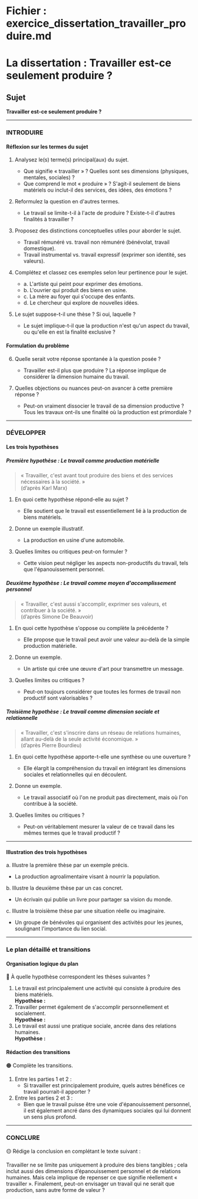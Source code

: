 # Fichier : exercice_dissertation_travailler_produire.md

# La dissertation : Travailler est-ce seulement produire ?

## Sujet
**Travailler est-ce seulement produire ?**

---

### INTRODUIRE

#### Réflexion sur les termes du sujet

1. Analysez le(s) terme(s) principal(aux) du sujet.  
   - Que signifie « travailler » ? Quelles sont ses dimensions (physiques, mentales, sociales) ?
   - Que comprend le mot « produire » ? S'agit-il seulement de biens matériels ou inclut-il des services, des idées, des émotions ?

2. Reformulez la question en d'autres termes.  
   - Le travail se limite-t-il à l'acte de produire ? Existe-t-il d'autres finalités à travailler ?

3. Proposez des distinctions conceptuelles utiles pour aborder le sujet.  
   - Travail rémunéré vs. travail non rémunéré (bénévolat, travail domestique). 
   - Travail instrumental vs. travail expressif (exprimer son identité, ses valeurs).

4. Complétez et classez ces exemples selon leur pertinence pour le sujet.  
   - a. L'artiste qui peint pour exprimer des émotions.  
   - b. L'ouvrier qui produit des biens en usine.  
   - c. La mère au foyer qui s'occupe des enfants.  
   - d. Le chercheur qui explore de nouvelles idées.  

5. Le sujet suppose-t-il une thèse ? Si oui, laquelle ?  
   - Le sujet implique-t-il que la production n'est qu'un aspect du travail, ou qu'elle en est la finalité exclusive ?

#### Formulation du problème

6. Quelle serait votre réponse spontanée à la question posée ?  
   - Travailler est-il plus que produire ? La réponse implique de considérer la dimension humaine du travail.

7. Quelles objections ou nuances peut-on avancer à cette première réponse ?  
   - Peut-on vraiment dissocier le travail de sa dimension productive ? Tous les travaux ont-ils une finalité où la production est primordiale ?

---

### DÉVELOPPER

#### Les trois hypothèses

##### Première hypothèse : Le travail comme production matérielle

> « Travailler, c'est avant tout produire des biens et des services nécessaires à la société. »  
> (d’après Karl Marx)

1. En quoi cette hypothèse répond-elle au sujet ?  
   - Elle soutient que le travail est essentiellement lié à la production de biens matériels.

2. Donne un exemple illustratif.  
   - La production en usine d'une automobile.

3. Quelles limites ou critiques peut-on formuler ?  
   - Cette vision peut négliger les aspects non-productifs du travail, tels que l'épanouissement personnel.

##### Deuxième hypothèse : Le travail comme moyen d'accomplissement personnel

> « Travailler, c'est aussi s'accomplir, exprimer ses valeurs, et contribuer à la société. »  
> (d’après Simone De Beauvoir)

1. En quoi cette hypothèse s'oppose ou complète la précédente ?  
   - Elle propose que le travail peut avoir une valeur au-delà de la simple production matérielle.

2. Donne un exemple.  
   - Un artiste qui crée une œuvre d'art pour transmettre un message.

3. Quelles limites ou critiques ?  
   - Peut-on toujours considérer que toutes les formes de travail non productif sont valorisables ?

##### Troisième hypothèse : Le travail comme dimension sociale et relationnelle

> « Travailler, c'est s'inscrire dans un réseau de relations humaines, allant au-delà de la seule activité économique. »  
> (d’après Pierre Bourdieu)

1. En quoi cette hypothèse apporte-t-elle une synthèse ou une ouverture ?  
   - Elle élargit la compréhension du travail en intégrant les dimensions sociales et relationnelles qui en découlent.

2. Donne un exemple.  
   - Le travail associatif où l'on ne produit pas directement, mais où l'on contribue à la société.

3. Quelles limites ou critiques ?  
   - Peut-on véritablement mesurer la valeur de ce travail dans les mêmes termes que le travail productif ?

---

#### Illustration des trois hypothèses

a. Illustre la première thèse par un exemple précis.  
   - La production agroalimentaire visant à nourrir la population.

b. Illustre la deuxième thèse par un cas concret.  
   - Un écrivain qui publie un livre pour partager sa vision du monde.

c. Illustre la troisième thèse par une situation réelle ou imaginaire.  
   - Un groupe de bénévoles qui organisent des activités pour les jeunes, soulignant l'importance du lien social.

---

### Le plan détaillé et transitions

#### Organisation logique du plan

🔴 À quelle hypothèse correspondent les thèses suivantes ?

1. Le travail est principalement une activité qui consiste à produire des biens matériels.  
   **Hypothèse :**
2. Travailler permet également de s'accomplir personnellement et socialement.  
   **Hypothèse :**
3. Le travail est aussi une pratique sociale, ancrée dans des relations humaines.  
   **Hypothèse :**

#### Rédaction des transitions

🟠 Complète les transitions.

1. Entre les parties 1 et 2 :  
   - Si travailler est principalement produire, quels autres bénéfices ce travail pourrait-il apporter ?
2. Entre les parties 2 et 3 :  
   - Bien que le travail puisse être une voie d'épanouissement personnel, il est également ancré dans des dynamiques sociales qui lui donnent un sens plus profond.

---

### CONCLURE

🟡 Rédige la conclusion en complétant le texte suivant :

Travailler ne se limite pas uniquement à produire des biens tangibles ; cela inclut aussi des dimensions d’épanouissement personnel et de relations humaines. Mais cela implique de repenser ce que signifie réellement « travailler ». Finalement, peut-on envisager un travail qui ne serait que production, sans autre forme de valeur ?